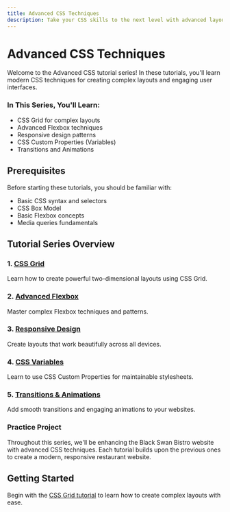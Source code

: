 ```yaml
---
title: Advanced CSS Techniques
description: Take your CSS skills to the next level with advanced layout and styling techniques
---
```


<div class="tutorial-container">

# Advanced CSS Techniques

Welcome to the Advanced CSS tutorial series! In these tutorials, you'll learn modern CSS techniques for creating complex layouts and engaging user interfaces.

<div class="highlight-box">
<h3>In This Series, You'll Learn:</h3>
<ul>
<li>CSS Grid for complex layouts</li>
<li>Advanced Flexbox techniques</li>
<li>Responsive design patterns</li>
<li>CSS Custom Properties (Variables)</li>
<li>Transitions and Animations</li>
</ul>
</div>

## Prerequisites

Before starting these tutorials, you should be familiar with:

- Basic CSS syntax and selectors
- CSS Box Model
- Basic Flexbox concepts
- Media queries fundamentals

## Tutorial Series Overview

### 1. [CSS Grid](/tutorials/intermediate/css-advanced/01-grid/)

Learn how to create powerful two-dimensional layouts using CSS Grid.

### 2. [Advanced Flexbox](/tutorials/intermediate/css-advanced/02-advanced-flexbox/)

Master complex Flexbox techniques and patterns.

### 3. [Responsive Design](/tutorials/intermediate/css-advanced/03-responsive-design/)

Create layouts that work beautifully across all devices.

### 4. [CSS Variables](/tutorials/intermediate/css-advanced/04-css-variables/)

Learn to use CSS Custom Properties for maintainable stylesheets.

### 5. [Transitions & Animations](/tutorials/intermediate/css-advanced/05-animations/)

Add smooth transitions and engaging animations to your websites.

<div class="tip-box">
<h3>Practice Project</h3>
<p>Throughout this series, we'll be enhancing the Black Swan Bistro website with advanced CSS techniques. Each tutorial builds upon the previous ones to create a modern, responsive restaurant website.</p>
</div>

## Getting Started

Begin with the [CSS Grid tutorial](/tutorials/intermediate/css-advanced/01-grid/) to learn how to create complex layouts with ease.

</div>

